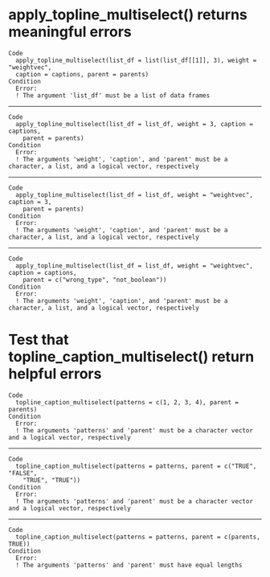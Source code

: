 # apply_topline_multiselect() returns meaningful errors

    Code
      apply_topline_multiselect(list_df = list(list_df[[1]], 3), weight = "weightvec",
      caption = captions, parent = parents)
    Condition
      Error:
      ! The argument 'list_df' must be a list of data frames

---

    Code
      apply_topline_multiselect(list_df = list_df, weight = 3, caption = captions,
        parent = parents)
    Condition
      Error:
      ! The arguments 'weight', 'caption', and 'parent' must be a character, a list, and a logical vector, respectively

---

    Code
      apply_topline_multiselect(list_df = list_df, weight = "weightvec", caption = 3,
        parent = parents)
    Condition
      Error:
      ! The arguments 'weight', 'caption', and 'parent' must be a character, a list, and a logical vector, respectively

---

    Code
      apply_topline_multiselect(list_df = list_df, weight = "weightvec", caption = captions,
        parent = c("wrong_type", "not_boolean"))
    Condition
      Error:
      ! The arguments 'weight', 'caption', and 'parent' must be a character, a list, and a logical vector, respectively

# Test that topline_caption_multiselect() return helpful errors

    Code
      topline_caption_multiselect(patterns = c(1, 2, 3, 4), parent = parents)
    Condition
      Error:
      ! The arguments 'patterns' and 'parent' must be a character vector and a logical vector, respectively

---

    Code
      topline_caption_multiselect(patterns = patterns, parent = c("TRUE", "FALSE",
        "TRUE", "TRUE"))
    Condition
      Error:
      ! The arguments 'patterns' and 'parent' must be a character vector and a logical vector, respectively

---

    Code
      topline_caption_multiselect(patterns = patterns, parent = c(parents, TRUE))
    Condition
      Error:
      ! The arguments 'patterns' and 'parent' must have equal lengths

